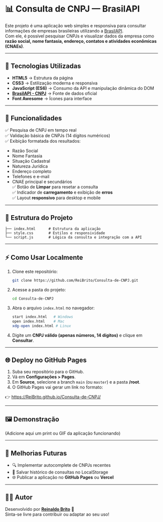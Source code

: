 # 📊 Consulta de CNPJ — BrasilAPI

Este projeto é uma aplicação web simples e responsiva para consultar informações de empresas brasileiras utilizando a [BrasilAPI](https://brasilapi.com.br).  
Com ele, é possível pesquisar CNPJs e visualizar dados da empresa como **razão social, nome fantasia, endereço, contatos e atividades econômicas (CNAEs)**.

---

## 🚀 Tecnologias Utilizadas

- **HTML5** → Estrutura da página  
- **CSS3** → Estilização moderna e responsiva  
- **JavaScript (ES6)** → Consumo da API e manipulação dinâmica do DOM  
- **[BrasilAPI - CNPJ](https://brasilapi.com.br/docs#tag/CNPJ)** → Fonte de dados oficial  
- **Font Awesome** → Ícones para interface

---

## 🎯 Funcionalidades

✅ Pesquisa de CNPJ em tempo real  
✅ Validação básica de CNPJs (14 dígitos numéricos)  
✅ Exibição formatada dos resultados:  
   - Razão Social  
   - Nome Fantasia  
   - Situação Cadastral  
   - Natureza Jurídica  
   - Endereço completo  
   - Telefones e e-mail  
   - CNAE principal e secundários  
✅ Botão de **Limpar** para resetar a consulta  
✅ Indicador de **carregamento** e exibição de **erros**  
✅ Layout **responsivo** para desktop e mobile  

---

## 📂 Estrutura do Projeto

```
├── index.html      # Estrutura da aplicação
├── style.css       # Estilos e responsividade
└── script.js       # Lógica da consulta e integração com a API
```

---

## ⚡ Como Usar Localmente

1. Clone este repositório:
   ```bash
   git clone https://github.com/ReiBrito/Consulta-de-CNPJ.git
   ```

2. Acesse a pasta do projeto:
   ```bash
   cd Consulta-de-CNPJ
   ```

3. Abra o arquivo `index.html` no navegador:
   ```bash
   start index.html   # Windows
   open index.html    # Mac
   xdg-open index.html # Linux
   ```

4. Digite um **CNPJ válido (apenas números, 14 dígitos)** e clique em **Consultar**.

---

## 🌐 Deploy no GitHub Pages

1. Suba seu repositório para o GitHub.  
2. Vá em **Configurações > Pages**.  
3. Em **Source**, selecione a branch `main` (ou `master`) e a pasta **/root**.  
4. O GitHub Pages vai gerar um link no formato:

👉 https://ReiBrito.github.io/Consulta-de-CNPJ/

---

## 🖼️ Demonstração

(Adicione aqui um print ou GIF da aplicação funcionando)

---

## 📌 Melhorias Futuras

- 🔍 Implementar autocomplete de CNPJs recentes  
- 💾 Salvar histórico de consultas no LocalStorage  
- 🌐 Publicar a aplicação no **GitHub Pages** ou **Vercel**  

---

## 👨‍💻 Autor

Desenvolvido por **[Reinaldo Brito](https://github.com/ReiBrito)** 💙  
Sinta-se livre para contribuir ou adaptar ao seu uso!
